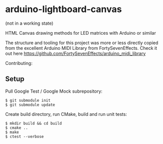 # arduino-lightboard-canvas

(not in a working state)

HTML Canvas drawing methods for LED matrices with Arduino or similar

The structure and tooling for this project was more or less directly copied from the excellent Arduino MIDI Library from FortySevenEffects. Check it out here
https://github.com/FortySevenEffects/arduino_midi_library

Contributing:

## Setup

Pull Google Test / Google Mock subrepository:

```
$ git submodule init
$ git submodule update
```

Create build directory, run CMake, build and run unit tests:

```
$ mkdir build && cd build
$ cmake ..
$ make
$ ctest --verbose
```
